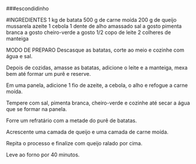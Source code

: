 ###escondidinho

#INGREDIENTES
1 kg de batata
500 g de carne moída
200 g de queijo mussarela
azeite
1 cebola
1 dente de alho amassado
sal a gosto
pimenta branca a gosto
cheiro-verde a gosto
1/2 copo de leite
2 colheres de manteiga

MODO DE PREPARO
Descasque as batatas, corte ao meio e cozinhe com água e sal.

Depois de cozidas, amasse as batatas, adicione o leite e a manteiga, mexa bem até formar um purê e reserve.

Em uma panela, adicione 1 fio de azeite, a cebola, o alho e refogue a carne moída.

Tempere com sal, pimenta branca, cheiro-verde e cozinhe até secar a água que se formar na panela.

Forre um refratário com a metade do purê de batatas.

Acrescente uma camada de queijo e uma camada de carne moída.

Repita o processo e finalize com queijo ralado por cima.

Leve ao forno por 40 minutos.